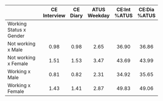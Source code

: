 
|                      | CE<br>Interview |  CE<br>Diary | ATUS<br>Weekday | CE:Int<br>%ATUS | CE:Dia<br>%ATUS |
| -------------------- | :----------: | :----------: | :----------: | :----------: | :----------: |
| Working Status x Gender |              |              |              |              |              |
| Not working x Male   |         0.98 |         0.98 |         2.65 |        36.90 |        36.86 |
| Not working x Female |         1.51 |         1.53 |         3.47 |        43.69 |        43.99 |
| Working x Male       |         0.81 |         0.82 |         2.31 |        34.92 |        35.65 |
| Working x Female     |         1.43 |         1.41 |         2.87 |        49.83 |        49.06 |

